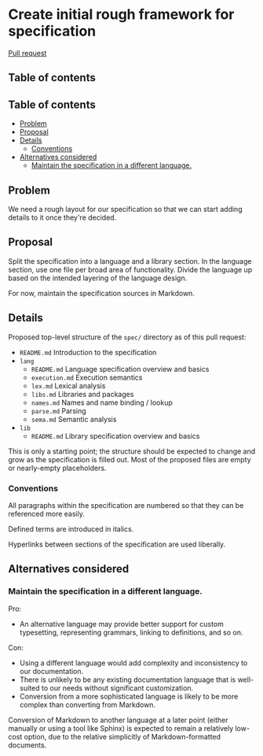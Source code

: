 # Create initial rough framework for specification

<!--
Part of the Carbon Language project, under the Apache License v2.0 with LLVM
Exceptions. See /LICENSE for license information.
SPDX-License-Identifier: Apache-2.0 WITH LLVM-exception
-->

[Pull request](https://github.com/carbon-language/carbon-lang/pull/140)

## Table of contents

<!-- toc -->

## Table of contents

-   [Problem](#problem)
-   [Proposal](#proposal)
-   [Details](#details)
    -   [Conventions](#conventions)
-   [Alternatives considered](#alternatives-considered)
    -   [Maintain the specification in a different language.](#maintain-the-specification-in-a-different-language)

<!-- tocstop -->

## Problem

We need a rough layout for our specification so that we can start adding details
to it once they're decided.

## Proposal

Split the specification into a language and a library section. In the language
section, use one file per broad area of functionality. Divide the language up
based on the intended layering of the language design.

For now, maintain the specification sources in Markdown.

## Details

Proposed top-level structure of the `spec/` directory as of this pull request:

-   `README.md` Introduction to the specification
-   `lang`
    -   `README.md` Language specification overview and basics
    -   `execution.md` Execution semantics
    -   `lex.md` Lexical analysis
    -   `libs.md` Libraries and packages
    -   `names.md` Names and name binding / lookup
    -   `parse.md` Parsing
    -   `sema.md` Semantic analysis
-   `lib`
    -   `README.md` Library specification overview and basics

This is only a starting point; the structure should be expected to change and
grow as the specification is filled out. Most of the proposed files are empty or
nearly-empty placeholders.

### Conventions

All paragraphs within the specification are numbered so that they can be
referenced more easily.

Defined terms are introduced in italics.

Hyperlinks between sections of the specification are used liberally.

## Alternatives considered

### Maintain the specification in a different language.

Pro:

-   An alternative language may provide better support for custom typesetting,
    representing grammars, linking to definitions, and so on.

Con:

-   Using a different language would add complexity and inconsistency to our
    documentation.
-   There is unlikely to be any existing documentation language that is
    well-suited to our needs without significant customization.
-   Conversion from a more sophisticated language is likely to be more complex
    than converting from Markdown.

Conversion of Markdown to another language at a later point (either manually or
using a tool like Sphinx) is expected to remain a relatively low-cost option,
due to the relative simplicitly of Markdown-formatted documents.

